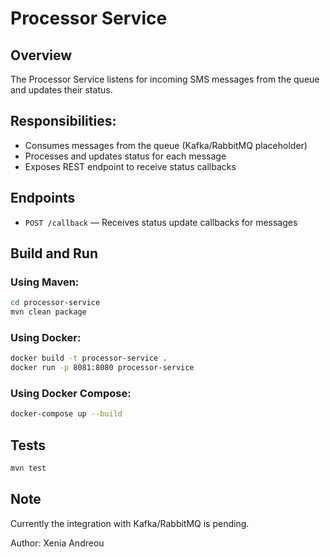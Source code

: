 # Processor Service

## Overview
The Processor Service listens for incoming SMS messages from the queue and updates their status.

## Responsibilities:
- Consumes messages from the queue (Kafka/RabbitMQ placeholder)
- Processes and updates status for each message
- Exposes REST endpoint to receive status callbacks

## Endpoints

- `POST /callback` — Receives status update callbacks for messages

## Build and Run

### Using Maven:
```bash
cd processor-service
mvn clean package
```

### Using Docker:
```bash
docker build -t processor-service .
docker run -p 8081:8080 processor-service
```

### Using Docker Compose:
```bash
docker-compose up --build
```

## Tests
```bash
mvn test
```

## Note
Currently the integration with Kafka/RabbitMQ is pending.

Author: Xenia Andreou